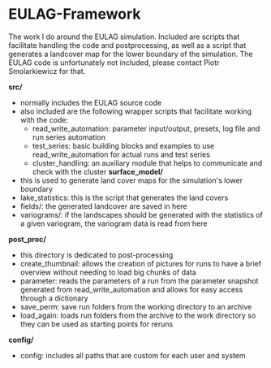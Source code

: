 # EULAG-Framework
The work I do around the EULAG simulation. Included are scripts that facilitate handling the code and postprocessing, as well as a script that generates a landcover map for the lower boundary of the simulation. The EULAG code is unfortunately not included, please contact Piotr Smolarkiewicz for that.

**src/**
- normally includes the EULAG source code
- also included are the following wrapper scripts that facilitate working with the code:
  - read_write_automation: parameter input/output, presets, log file and run series automation
  - test_series: basic building blocks and examples to use read_write_automation for actual runs and test series
  - cluster_handling: an auxiliary module that helps to communicate and check with the cluster
**surface_model/**
- this is used to generate land cover maps for the simulation's lower boundary
- lake_statistics: this is the script that generates the land covers
- fields/: the generated landcover are saved in here
- variograms/: if the landscapes should be generated with the statistics of a given variogram, the variogram data is read from here

**post_proc/**
- this directory is dedicated to post-processing
- create_thumbnail: allows the creation of pictures for runs to have a brief overview without needing to load big chunks of data
- parameter: reads the parameters of a run from the parameter snapshot generated from read_write_automation and allows for easy access through a dictionary
- save_perm: save run folders from the working directory to an archive
- load_again: loads run folders from the archive to the work directory so they can be used as starting points for reruns

**config/**
- config: includes all paths that are custom for each user and system
